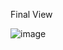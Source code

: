 Final View

![image](https://github.com/San126/html-css-tribute-page/assets/55818344/7218e1b8-4cee-45d5-9974-16c7208fe6b2)
